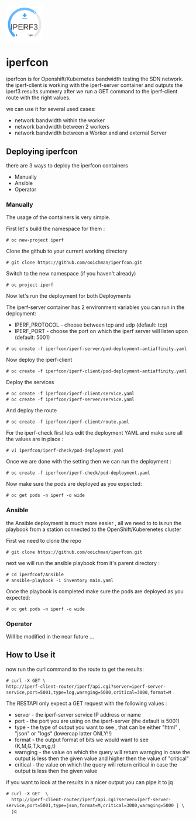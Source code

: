 <img alt="Rook" src="media/iperf-logo.png" width="20%" height="20%">

# iperfcon
iperfcon is for Openshift/Kubernetes bandwidth testing the SDN network.
the iperf-client is working with the iperf-server container and outputs 
the iperf3 results summery after we run a GET command  to the iperf-client 
route with the right values.

we can use it for several used cases:

- network bandwidth within the worker
- network bandwidth between 2 workers
- network bandwidth between a Worker and and external Server

## Deploying iperfcon
there are 3 ways to deploy the iperfcon containers 

- Manually
- Ansible
- Operator

### Manually 
The usage of the containers is very simple.

First let's build the namespace for them :

    # oc new-project iperf

Clone the github to your current working directory

    # git clone https://github.com/ooichman/iperfcon.git

Switch to the new namespace (if you haven't already)

    # oc project iperf

Now let's run the deployment for both Deployments

The iperf-server container has 2 environment variables you can run in the deployment:

   - IPERF_PROTOCOL - choose between tcp and udp (default: tcp)
   - IPERF_PORT - choose the port on which the iperf server will listen upon (default: 5001)

    # oc create -f iperfcon/iperf-server/pod-deployment-antiaffinity.yaml

Now deploy the iperf-client 

    # oc create -f iperfcon/iperf-client/pod-deployment-antiaffinity.yaml

Deploy the services

    # oc create -f iperfcon/iperf-client/service.yaml
    # oc create -f iperfcon/iperf-server/service.yaml

And deploy the route 

    # oc create -f iperfcon/iperf-client/route.yaml

For the iperf-check first lets edit the deployment YAML and make sure all the values are in place :

    # vi iperfcon/iperf-check/pod-deployment.yaml

Once we are done with the setting then we can run the deployment :

    # oc create -f iperfcon/iperf-check/pod-deployment.yaml

Now make sure the pods are deployed as you expected:

    # oc get pods -n iperf -o wide

### Ansible

the Ansible deployment is much more easier , all we need to to is run the playbook from a station
connected to the OpenShift/Kuberenetes cluster

First we need to clone the repo 

    # git clone https://github.com/ooichman/iperfcon.git

next we will run the ansible playbook from it's parent directory :

    # cd iperfconf/Ansible
    # ansible-playbook -i inventory main.yaml

Once the playbook is completed make sure the pods are deployed as you expected:

    # oc get pods -n iperf -o wide

### Operator

Will be modified in the near future ...

## How to Use it
now run the curl command to the route to get the results:

    # curl -X GET \
    http://iperf-client-router/iperf/api.cgi?server=iperf-server-service,port=5001,type=log,warnging=5000,critical=3000,format=M

The RESTAPI only expect a GET request with the following values :

- server - the iperf-server service IP address or name
- port - the port you are using on the iperf-server (the default is 5001)
- type - the type of output you want to see , that can be either "html" , "json" or "logs" (lowercap latter ONLY!!)
- format - the output format of bits we would want to see (K,M,G,T,k,m,g,t) 
- warnging - the value on which the query will return warnging in case the output is less then the given value and higher
then the value of "critical"
- critical - the value on which the query will return critical in case the output is less then the given value

if you want to look at the results in a nicer output you can pipe it to jq

    # curl -X GET  \
      http://iperf-client-router/iperf/api.cgi?server=iperf-server-service,port=5001,type=json,format=M,critical=3000,warnging=5000 | \
      jq

